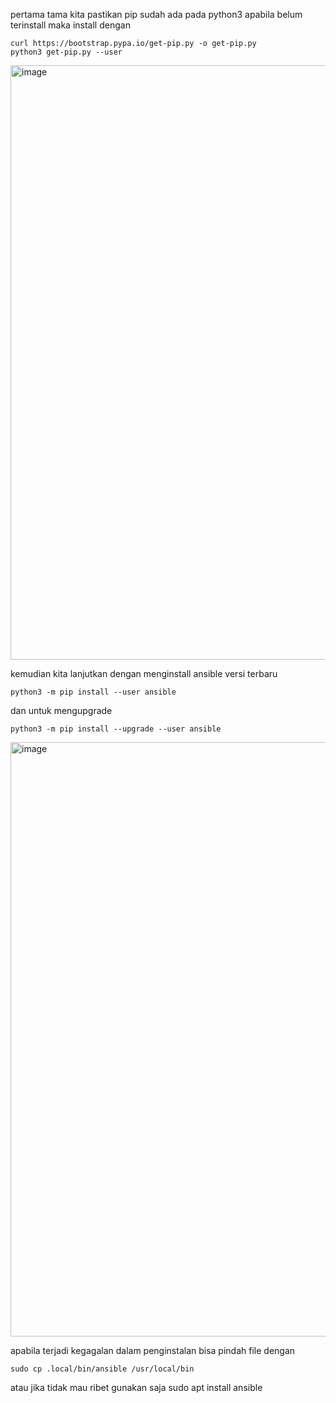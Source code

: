 pertama tama kita pastikan pip sudah ada pada python3 apabila belum terinstall maka install dengan

```
curl https://bootstrap.pypa.io/get-pip.py -o get-pip.py
python3 get-pip.py --user
```

<img width="951" alt="image" src="https://github.com/fifa0903/devops17-dumbways-faizal/assets/132969781/9947fdbd-9981-486a-b9b7-4ff8629c3b1f">

kemudian kita lanjutkan dengan menginstall ansible versi terbaru
```
python3 -m pip install --user ansible
```
dan untuk mengupgrade
```
python3 -m pip install --upgrade --user ansible
```
<img width="951" alt="image" src="https://github.com/fifa0903/devops17-dumbways-faizal/assets/132969781/67ca61dc-302b-4343-8dfe-9830480bdd0b">

apabila terjadi kegagalan dalam penginstalan bisa pindah file dengan
```
sudo cp .local/bin/ansible /usr/local/bin
```
atau jika tidak mau ribet gunakan saja sudo apt install ansible

